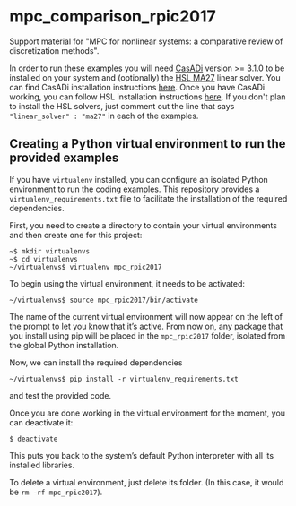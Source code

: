 # mpc_comparison_rpic2017

Support material for "MPC for nonlinear systems: a comparative review of discretization methods".

In order to run these examples you will need [CasADi](http://www.casadi.org) version >= 3.1.0 to be installed on your system and (optionally) the [HSL MA27](http://www.hsl.rl.ac.uk/ipopt/) linear solver. You can find CasADi installation instructions [here](https://github.com/casadi/casadi/wiki/InstallationInstructions). Once you have CasADi working, you can follow HSL installation instructions [here](https://github.com/casadi/casadi/wiki/Obtaining-HSL). If you don't plan to install the HSL solvers, just comment out the line that says `"linear_solver" : "ma27"` in each of the examples.

## Creating a Python virtual environment to run the provided examples

If you have `virtualenv` installed, you can configure an isolated Python environment to run the coding examples. This repository provides a `virtualenv_requirements.txt` file to facilitate the installation of the required dependencies.

First, you need to create a directory to contain your virtual environments and then create one for this project:
```
~$ mkdir virtualenvs
~$ cd virtualenvs
~/virtualenvs$ virtualenv mpc_rpic2017
```
To begin using the virtual environment, it needs to be activated:
```
~/virtualenvs$ source mpc_rpic2017/bin/activate
```
The name of the current virtual environment will now appear on the left of the prompt to let you know that it’s active. From now on, any package that you install using pip will be placed in the `mpc_rpic2017` folder, isolated from the global Python installation.

Now, we can install the required dependencies
```
~/virtualenvs$ pip install -r virtualenv_requirements.txt
```
and test the provided code.

Once you are done working in the virtual environment for the moment, you can deactivate it:
```
$ deactivate
```
This puts you back to the system’s default Python interpreter with all its installed libraries.

To delete a virtual environment, just delete its folder. (In this case, it would be `rm -rf mpc_rpic2017`).
